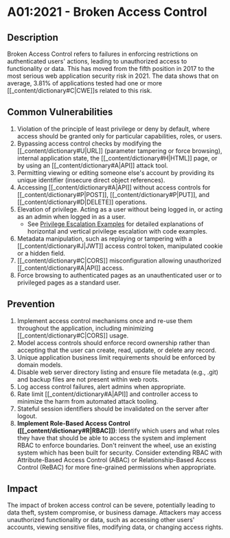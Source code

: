 # A01:2021 - Broken Access Control

## Description
Broken Access Control refers to failures in enforcing restrictions on authenticated users' actions, leading to unauthorized access to functionality or data. This has moved from the fifth position in 2017 to the most serious web application security risk in 2021. The data shows that on average, 3.81% of applications tested had one or more [[_content/dictionary#C|CWE]]s related to this risk.

## Common Vulnerabilities
1. Violation of the principle of least privilege or deny by default, where access should be granted only for particular capabilities, roles, or users.
2. Bypassing access control checks by modifying the [[_content/dictionary#U|URL]] (parameter tampering or force browsing), internal application state, the [[_content/dictionary#H|HTML]] page, or by using an [[_content/dictionary#A|API]] attack tool.
3. Permitting viewing or editing someone else's account by providing its unique identifier (insecure direct object references).
4. Accessing [[_content/dictionary#A|API]] without access controls for [[_content/dictionary#P|POST]], [[_content/dictionary#P|PUT]], and [[_content/dictionary#D|DELETE]] operations.
5. Elevation of privilege. Acting as a user without being logged in, or acting as an admin when logged in as a user.
   - See [Privilege Escalation Examples](privilege_escalation_examples.md) for detailed explanations of horizontal and vertical privilege escalation with code examples.
6. Metadata manipulation, such as replaying or tampering with a [[_content/dictionary#J|JWT]] access control token, manipulated cookie or a hidden field.
7. [[_content/dictionary#C|CORS]] misconfiguration allowing unauthorized [[_content/dictionary#A|API]] access.
8. Force browsing to authenticated pages as an unauthenticated user or to privileged pages as a standard user.

## Prevention
1. Implement access control mechanisms once and re-use them throughout the application, including minimizing [[_content/dictionary#C|CORS]] usage.
2. Model access controls should enforce record ownership rather than accepting that the user can create, read, update, or delete any record.
3. Unique application business limit requirements should be enforced by domain models.
4. Disable web server directory listing and ensure file metadata (e.g., .git) and backup files are not present within web roots.
5. Log access control failures, alert admins when appropriate.
6. Rate limit [[_content/dictionary#A|API]] and controller access to minimize the harm from automated attack tooling.
7. Stateful session identifiers should be invalidated on the server after logout.
8. **Implement Role-Based Access Control ([[_content/dictionary#R|RBAC]])**: Identify which users and what roles they have that should be able to access the system and implement RBAC to enforce boundaries. Don't reinvent the wheel, use an existing system which has been built for security. Consider extending RBAC with Attribute-Based Access Control (ABAC) or Relationship-Based Access Control (ReBAC) for more fine-grained permissions when appropriate.

## Impact
The impact of broken access control can be severe, potentially leading to data theft, system compromise, or business damage. Attackers may access unauthorized functionality or data, such as accessing other users' accounts, viewing sensitive files, modifying data, or changing access rights. 